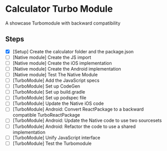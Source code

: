 <h1>Calculator Turbo Module</h1>
<p>A showcase Turbomodule with backward compatibility</p>

## Steps

- [x] [Setup] Create the calculator folder and the package.json
- [ ] [Native module] Create the JS import
- [ ] [Native module] Create the iOS implementation
- [ ] [Native module] Create the Android implementation
- [ ] [Native module] Test The Native Module
- [ ] [TurboModule] Add the JavaScript specs
- [ ] [TurboModule] Set up CodeGen
- [ ] [TurboModule] Set up build.gradle
- [ ] [TurboModule] Set up podspec file
- [ ] [TurboModule] Update the Native iOS code
- [ ] [TurboModule] Android: Convert ReactPackage to a backward compatible TurboReactPackage
- [ ] [TurboModule] Android: Update the Native code to use two sourcesets
- [ ] [TurboModule] Android: Refactor the code to use a shared implementation
- [ ] [TurboModule] Unify JavaScript interface
- [ ] [TurboModule] Test the Turbomodule
